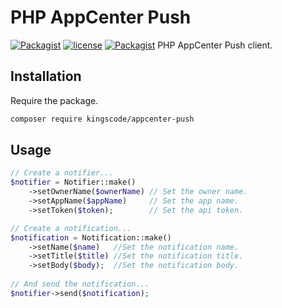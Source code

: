 # PHP AppCenter Push
[![Packagist](https://img.shields.io/packagist/v/kingscode/appcenter-push.svg?colorB=brightgreen)](https://packagist.org/packages/kingscode/appcenter-push)
[![license](https://img.shields.io/github/license/kingscode/appcenter-push.svg?colorB=brightgreen)](https://github.com/kingscode/appcenter-push)
[![Packagist](https://img.shields.io/packagist/dt/kingscode/appcenter-push.svg?colorB=brightgreen)](https://packagist.org/packages/kingscode/appcenter-push)
PHP AppCenter Push client.

## Installation
Require the package.
```sh
composer require kingscode/appcenter-push
```

## Usage

```php
// Create a notifier...
$notifier = Notifier::make()
    ->setOwnerName($ownerName) // Set the owner name.
    ->setAppName($appName)     // Set the app name.
    ->setToken($token);        // Set the api token.

// Create a notification...
$notification = Notification::make()
    ->setName($name)   //Set the notification name.
    ->setTitle($title) //Set the notification title.
    ->setBody($body);  //Set the notification body.
    
// And send the notification...
$notifier->send($notification);
```
